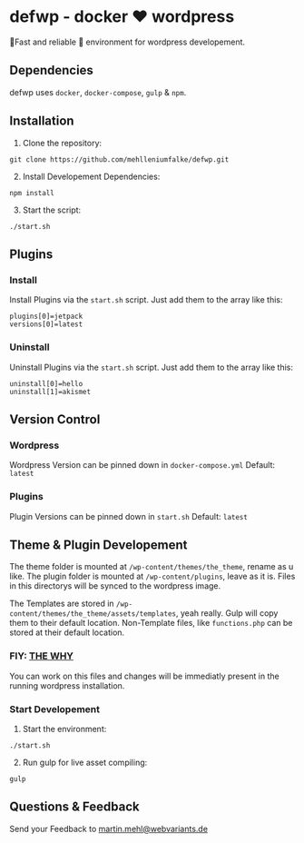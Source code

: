 # defwp - docker :heart: wordpress
:rocket:Fast and reliable :whale: environment for wordpress developement.


## Dependencies
defwp uses `docker`, `docker-compose`, `gulp` & `npm`.


## Installation
1. Clone the repository:
```
git clone https://github.com/mehlleniumfalke/defwp.git
```

2. Install Developement Dependencies:
```
npm install
```

3. Start the script:
```
./start.sh
```


## Plugins
### Install
Install Plugins via the `start.sh` script. Just add them to the array like this:
```
plugins[0]=jetpack
versions[0]=latest
```

### Uninstall
Uninstall Plugins via the `start.sh` script. Just add them to the array like this:
```
uninstall[0]=hello
uninstall[1]=akismet
```


## Version Control
### Wordpress
Wordpress Version can be pinned down in `docker-compose.yml`
Default: `latest`

### Plugins
Plugin Versions can be pinned down in `start.sh`
Default: `latest`


## Theme & Plugin Developement

The theme folder is mounted at `/wp-content/themes/the_theme`, rename as u like.
The plugin folder is mounted at `/wp-content/plugins`, leave as it is.
Files in this directorys will be synced to the wordpress image.

The Templates are stored in `/wp-content/themes/the_theme/assets/templates`, yeah really.
Gulp will copy them to their default location.
Non-Template files, like `functions.php` can be stored at their default location.

### FIY: [THE WHY](https://visible.vc/engineering/asset-pipeline-for-wordpress-theme-development/)

You can work on this files and changes will be immediatly present in the running wordpress installation.


### Start Developement
1. Start the environment:
```
./start.sh
```
2. Run gulp for live asset compiling:
```
gulp
```


## Questions & Feedback
Send your Feedback to martin.mehl@webvariants.de